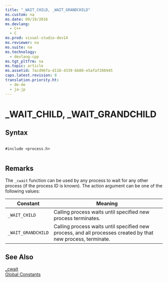 ```yaml
---
title: "_WAIT_CHILD, _WAIT_GRANDCHILD"
ms.custom: na
ms.date: 09/19/2016
ms.devlang: 
  - C++
  - C
ms.prod: visual-studio-dev14
ms.reviewer: na
ms.suite: na
ms.technology: 
  - devlang-cpp
ms.tgt_pltfrm: na
ms.topic: article
ms.assetid: 7acd96fa-d118-4339-bb00-e5afaf286945
caps.latest.revision: 8
translation.priority.ht: 
  - de-de
  - ja-jp
---
```

# _WAIT_CHILD, _WAIT_GRANDCHILD
## Syntax  
  
```  
  
#include <process.h>  
  
```  
  
## Remarks  
 The `_cwait` function can be used by any process to wait for any other process (if the process ID is known). The action argument can be one of the following values:  
  
|Constant|Meaning|  
|--------------|-------------|  
|`_WAIT_CHILD`|Calling process waits until specified new process terminates.|  
|`_WAIT_GRANDCHILD`|Calling process waits until specified new process, and all processes created by that new process, terminate.|  
  
## See Also  
 [_cwait](../vs140/_cwait.md)   
 [Global Constants](../vs140/Global-Constants.md)